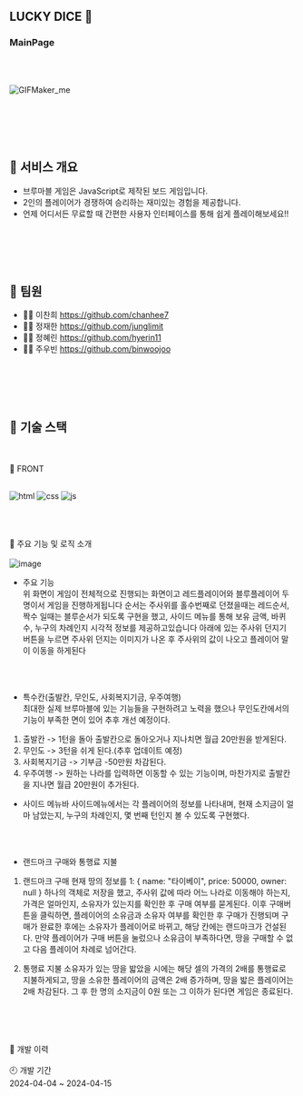 
## LUCKY DICE 🎲

### MainPage
<br>
<br>

![GIFMaker_me](https://github.com/2024blueMarbleminiProject/BLUEMARBLE/assets/156823236/0539574e-b724-493b-aefd-6b16f1b622de)

<br>
<br>
<br>
<br>

## 📢 서비스 개요
- 브루마블 게임은 JavaScript로 제작된 보드 게임입니다. 
- 2인의 플레이어가 경쟁하여 승리하는 재미있는 경험을 제공합니다. 
- 언제 어디서든 무료할 때 간편한 사용자 인터페이스를 통해 쉽게 플레이해보세요!!
<br>
<br>
<br>
<br>

## 👋 팀원

- 👩‍💻 이찬희 	https://github.com/chanhee7 	<br>
- 👨‍💻 정재한		https://github.com/junglimit 	<br>
- 👨‍💻 정혜린		https://github.com/hyerin11	<br>
- 👩‍💻 주우빈		https://github.com/binwoojoo	<br>
<br>
<br>
<br>
<br>

## 🔨 기술 스택
<br>
<br>
📜 FRONT
<br>
<br>

![html](https://img.shields.io/badge/HTML5-E34F26?style=for-the-badge&logo=html5&logoColor=white) ![css](https://img.shields.io/badge/CSS-239120?&style=for-the-badge&logo=css3&logoColor=white) ![js](https://img.shields.io/badge/JavaScript-F7DF1E?style=for-the-badge&logo=JavaScript&logoColor=white) 
<br>
<br>
<br>
<br>

🎯 주요 기능 및 로직 소개
<br>
<br>
![image](https://github.com/2024blueMarbleminiProject/BLUEMARBLE/assets/160578098/593f0f76-1b1b-4901-9d44-5f8853a28351)

- 주요 기능<br>
위 화면이 게임이 전체적으로 진행되는 화면이고 레드플레이어와 블루플레이어 두명이서 게임을 진행하게됩니다
순서는 주사위를 홀수번째로 던졌을때는 레드순서, 짝수 일때는 블루순서가 되도록 구현을 했고,
사이드 메뉴를 통해 보유 금액, 바퀴 수, 누구의 차례인지 시각적 정보를 제공하고있습니다 
아래에 있는 주사위 던지기 버튼을 누르면 주사위 던지는 이미지가 나온 후 주사위의 값이 나오고 플레이어 말이 이동을 하게된다
<br>
<br>

- 특수칸(출발칸, 무인도, 사회복지기금, 우주여행)<br>
최대한 실제 브루마블에 있는 기능들을 구현하려고 노력을 했으나 무인도칸에서의 기능이 부족한 면이 있어 추후 개선 예정이다.
1. 출발칸 -> 1턴을 돌아 출발칸으로 돌아오거나 지나치면 월급 20만원을 받게된다.
2. 무인도 -> 3턴을 쉬게 된다.(추후 업데이트 예정)
3. 사회복지기금 -> 기부금 -50만원 차감된다.
4. 우주여행 -> 원하는 나라를 입력하면 이동할 수 있는 기능이며, 마찬가지로 출발칸을 지나면 월급 20만원이 추가된다.

- 사이드 메뉴바
사이드메뉴에서는 각 플레이어의 정보를 나타내며,
현재 소지금이 얼마 남았는지, 누구의 차례인지, 몇 번째 턴인지 볼 수 있도록 구현했다.
<br>
<br>

- 랜드마크 구매와 통행료 지불<br>
1. 랜드마크 구매
현재 땅의 정보를  1: { name: "타이베이", price: 50000, owner: null } 하나의 객체로 저장을 했고,
주사위 값에 따라 어느 나라로 이동해야 하는지, 가격은 얼마인지, 소유자가 있는지를 확인한 후 구매 여부를 묻게된다.
이후 구매버튼을 클릭하면, 플레이어의 소유금과 소유자 여부를 확인한 후 구매가 진행되며 구매가 완료한 후에는
소유자가 플레이어로 바뀌고, 해당 칸에는 랜드마크가 건설된다.
만약 플레이어가 구매 버튼을 눌렀으나 소유금이 부족하다면, 땅을 구매할 수 없고 다음 플레이어 차례로 넘어간다.

3. 통행료 지불
소유자가 있는 땅을 밟았을 시에는 해당 셀의 가격의 2배를 통행료로 지불하게되고,
땅을 소유한 플레이어의 금액은 2배 증가하며, 땅을 밟은 플레이어는 2배 차감된다.
그 후 한 명의 소지금이 0원 또는 그 이하가 된다면 게임은 종료된다.

<br>
<br>
<br>
<br>
📜 개발 이력
<br>
<br>
🕘 개발 기간
<br>
2024-04-04 ~ 2024-04-15





